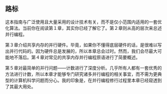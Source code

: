 ## 路标

这本指南与广泛使用且大量采用的设计技术有关，而不是仅小范围内适用的一套优化算法。当前你在阅读第１章，其实你已经了解它了。第２章则从高的层次来总述并行编程。

第３章介绍共享内存的并行硬件。毕竟，如果你不懂得底层硬件的话，是很难以写出并行代码的。因为硬件总是发展的，所以本章总会过时。然而，我们会尽最大可能地不落后。第４章对常见的共享内存并行编程原语进行了简要概述。

第５章对最简单的并行问题——计数进行了深度分析。几乎所有人都有一套优秀的方法进行计数，所以本章才能够专门研究诸多并行编程的相关事宜，而不需为更典型的计算机科学问题而分心。我的印象是，在并行编程修行过程里本章已经窥透到了其最大用处。


